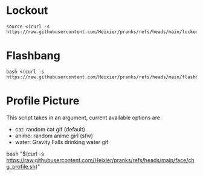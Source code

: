 # Lockout
    source <(curl -s https://raw.githubusercontent.com/Heixier/pranks/refs/heads/main/lockout/lockout.sh)

# Flashbang

    bash <(curl -s https://raw.githubusercontent.com/Heixier/pranks/refs/heads/main/flashbang/flashbang.sh)
    
# Profile Picture
This script takes in an argument, current available options are
* cat: random cat gif (default)
* anime: random anime girl (sfw)
* water: Gravity Falls drinking water gif

bash "$(curl -s https://raw.githubusercontent.com/Heixier/pranks/refs/heads/main/face/chg_profile.sh)"
